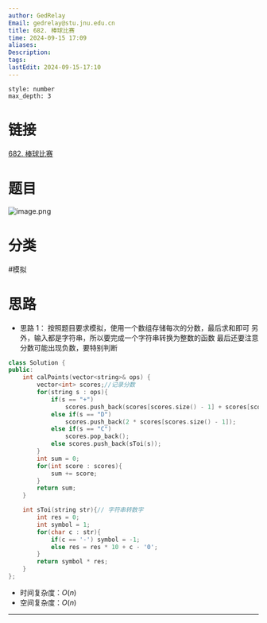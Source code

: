 ```yaml
---
author: GedRelay
Email: gedrelay@stu.jnu.edu.cn
title: 682. 棒球比赛
time: 2024-09-15 17:09
aliases: 
Description: 
tags: 
lastEdit: 2024-09-15-17:10
---
```


```toc
style: number
max_depth: 3
```

# 链接
[682. 棒球比赛](https://leetcode.cn/problems/baseball-game/) 

# 题目
![image.png](https://ged-pic-bed.oss-cn-guangzhou.aliyuncs.com/img/202409151709471.png)


# 分类
#模拟 

# 思路
- 思路 1：
按照题目要求模拟，使用一个数组存储每次的分数，最后求和即可
另外，输入都是字符串，所以要完成一个字符串转换为整数的函数
最后还要注意分数可能出现负数，要特别判断


```cpp
class Solution {
public:
    int calPoints(vector<string>& ops) {
        vector<int> scores;//记录分数
        for(string s : ops){
            if(s == "+") 
                scores.push_back(scores[scores.size() - 1] + scores[scores.size() - 2]);
            else if(s == "D")
                scores.push_back(2 * scores[scores.size() - 1]);
            else if(s == "C")
                scores.pop_back();
            else scores.push_back(sToi(s));
        }
        int sum = 0;
        for(int score : scores){
            sum += score;
        }
        return sum;
    }

    int sToi(string str){// 字符串转数字
        int res = 0;
        int symbol = 1;
        for(char c : str){
            if(c == '-') symbol = -1;
            else res = res * 10 + c - '0';
        }
        return symbol * res;
    }
};
```


- 时间复杂度：${O\left( n \right)  }$ 
- 空间复杂度：${O\left( n \right)  }$ 


---


